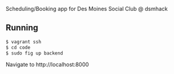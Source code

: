 Scheduling/Booking app for Des Moines Social Club @ dsmhack

Running
-------

```bash
$ vagrant ssh
$ cd code
$ sudo fig up backend
```

Navigate to http://localhost:8000

